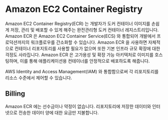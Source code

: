 # Amazon EC2 Container Registry

Amazon EC2 Container Registry(ECR) 는 개발자가 도커 컨테이너 이미지를 손쉽게 저장, 관리 및 배포할 수 있게 해주는 완전관리형 도커 컨테이너 레지스트리입니다. Amazon ECR 은 Amazon EC2 Container Service(ECS) 와 통합되어 개발에서 프로덕션까지의 워크플로우를 간소화할 수 있습니다. Amazon ECR 을 사용하면 자체적으로 컨테이너 리포지토리를 사용할 필요가 없으며 또한 기본 인프라 규모 확장에 대한 걱정도 사라집니다. Amazon ECR 은 고가용성 및 확장 가능 아키텍처로 이미지를 호스팅하며, 이를 통해 애플리케이션용 컨테이너를 안정적으로 배포하도록 해줍니다.

AWS Identity and Access Management(IAM) 와 통합함으로써 각 리포지토리를 리소스 수준에서 제어할 수 있습니다.

## Billing

Amazon ECR 에는 선수금이나 약정이 없습니다. 리포지토리에 저장한 데이터와 인터넷으로 전송한 데이터 양에 대한 요금만 지불합니다.